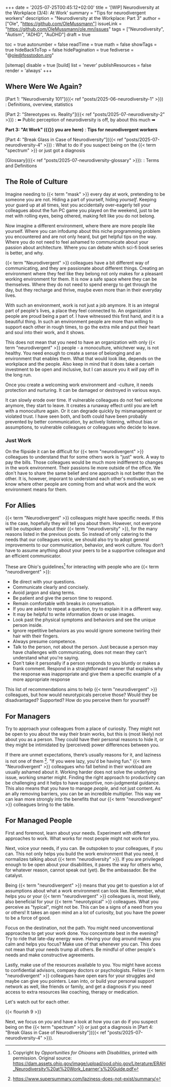 +++
date = '2025-07-25T00:45:12+02:00'
title = '[WIP] Neurodiversity at the Workplace (3/4): At Work'
summary = "Tips for neurodivergent workers"
description = "Neurodiversity at the Workplace: Part 3"
author = ["Ole", "https://github.com/OleMussmann"]
issueLink = "https://github.com/OleMussmann/ole.mn/issues"
tags = ["Neurodiversity", "Autism", "ADHD", "AuDHD"]
draft = true

toc = true
autonumber = false
readTime = true
math = false
showTags = true
hideBackToTop = false
hidePagination = true
fediverse = "@ole@fosstodon.org"

[sitemap]
  disable = true
[build]
  list = 'never'
  publishResources = false
  render = 'always'
+++

<!-- Part 3: "At Work": Tips for neurodivergent workers -->

<!-- START_FOR_BLOG -->
## Where Were We Again?

[Part 1: "Neurodiversity 101"]({{< ref "posts/2025-06-neurodiversity-1" >}})
: Definitions, overview, statistics

[Part 2: "Stereotypes vs. Reality"]({{< ref "posts/2025-07-neurodiversity-2" >}})
: ⬅ Public perception of neurodiversity is off, by about this much ➡

**Part 3: "At Work" ({{<manicule left>}} you are here)**
: **Tips for neurodivergent workers**

[Part 4: "Break Glass in Case of Neurodiversity"]({{< ref "posts/2025-07-neurodiversity-4" >}})
: What to do if you suspect being on the {{< term "spectrum" >}} or just got a diagnosis

[Glossary]({{< ref "posts/2025-07-neurodiversity-glossary" >}}):
: Terms and Definitions
<!-- END_FOR_BLOG -->

<!-- START_FOR_EBOOK
# At Work
**Tips for neurodivergent workers**
END_FOR_EBOOK -->

## The Role of Culture
Imagine needing to {{< term "mask" >}} every day at work, pretending to be someone you are not. Hiding a part of yourself, hiding _yourself_. Keeping your guard up at all times, lest you accidentally over-eagerly tell your colleagues about the fun PC game you played on the weekend, just to be met with rolling eyes, being othered, making felt like you do not belong.

Now imagine a different environment, where there are more people like yourself. Where you can infodump about this niche programming problem you encountered and are not only heard, but get helpful tips on the way. Where you do not need to feel ashamed to communicate about your passion about architecture. Where you can debate which sci-fi book series is better, and why.

{{< term "Neurodivergent" >}} colleagues have a bit different way of communicating, and they are passionate about different things. Creating an environment where they feel like they belong not only makes for a pleasant working environment for them. It is now a safe space where they can be themselves. Where they do not need to spend energy to get through the day, but they recharge and thrive, maybe even more than in their everyday lives.

With such an environment, work is not just a job anymore. It is an integral part of people's lives, a place they feel connected to. An organization people are proud being a part of. I have witnessed this first hand, and it is a beautiful thing. In such an environment people are more than willing to support each other in rough times, to go the extra mile and put their heart and soul into their work, and it shows.

This does not mean that you need to have an organization with only {{< term "neurodivergent" >}} people - a monoculture, whichever way, is not healthy. You need enough to create a sense of belonging and an environment that enables them. What that would look like, depends on the workplace and the people. Also keep in mind that it does take a certain investment to be open and inclusive, but I can assure you it _will_ pay off in the long run.

Once you create a welcoming work environment and -culture, it needs protection and nurturing. It can be damaged or destroyed in various ways.

It can slowly erode over time. If vulnerable colleagues do not feel welcome anymore, they start to leave. It creates a runaway effect until you are left with a monoculture again. Or it can degrade quickly by mismanagement or violated trust. I have seen both, and both could have been probably prevented by better communication, by actively listening, without bias or assumptions, to vulnerable colleagues or colleagues who decide to leave.

### Just Work
On the flipside it can be difficult for {{< term "neurodivergent" >}} colleagues to understand that for some others work is "just" work. A way to pay the bills. Those colleagues would be much more indifferent to changes in the work environment. Their passions lie more outside of the office. We don't have to share the same belief and one approach is not better than the other. It is, however, imporant to understand each other's motivation, so we know where other people are coming from and what work and the work environment means for them.

## For Allies
{{< term "Neurodivergent" >}} colleagues might have specific needs. If this is the case, hopefully they will tell you about them. However, not everyone will be outspoken about their {{< term "neurodiversity" >}}, for the many reasons listed in the previous posts. So instead of only catering to the needs that our colleagues voice, we should also try to adopt general improvements to our communication, behavior, and work culture. You don’t have to assume anything about your peers to be a supportive colleague and an efficient communicator.

These are Ohio's guidelines[^permission_ohio] for interacting with people who are {{< term "neurodivergent" >}}:

[^permission_ohio]: Copyright by _Opportunities for Ohioans with Disabilities_, printed with permission. Original source: https://dam.assets.ohio.gov/image/upload/ood.ohio.gov/Literature/ERAH_Neurodiversity%20at%20Work_Learner's%20Guide.pdf

- Be direct with your questions.
- Communicate clearly and concisely.
- Avoid jargon and slang terms.
- Be patient and give the person time to respond.
- Remain comfortable with breaks in conversation.
- If you are asked to repeat a question, try to explain it in a different way.
- It may be helpful to write information down or use images.
- Look past the physical symptoms and behaviors and see the unique person inside.
- Ignore repetitive behaviors as you would ignore someone twirling their hair with their fingers.
- Always presume competence.
- Talk to the person, not about the person. Just because a person may have challenges with communicating, does not mean they can't understand what you're saying.
- Don't take it personally if a person responds to you bluntly or makes a frank comment. Respond in a straightforward manner that explains why the response was inappropriate and give them a specific example of a more appropriate response

This list of recommendations aims to help {{< term "neurodivergent" >}} colleagues, but how would neurotypicals perceive those? Would they be disadvantaged? Supported? How do you perceive them for yourself?

## For Managers
Try to approach your colleagues from a place of curiosity. They might not be open to you about the way their brain works, but this is (most likely) not about you as a person. They could have their personal reasons to hide it, or they might be intimidated by (perceived) power differences between you.

If there are unmet expectations, there’s usually reasons for it, and laziness is not one of them [^lazy]. "If you were lazy, you'd be having fun." {{< term "Neurodivergent" >}} colleagues who fall behind in their workload are usually ashamed about it. Working harder does not solve the underlying issue, working smarter might. Finding the right approach to productivity can be challenging and it helps to have supportive, non-judgmental guidance. This also means that you have to manage _people_, and not just content. As an ally removing barriers, you can be an incredible multiplier. This way we can lean more strongly into the benefits that our {{< term "neurodivergent" >}} colleagues bring to the table.

[^lazy]: https://www.supersummary.com/laziness-does-not-exist/summary/

## For Managed People
First and foremost, learn about your needs. Experiment with different approaches to work. What works for most people might not work for you.

Next, voice your needs, if you can. Be outspoken to your colleagues, if you can. This not only helps you build the work environment that you need, it normalizes talking about {{< term "neurodiversity" >}}. If you are privileged enough to be open about your disabilities, it paves the way for others who, for whatever reason, cannot speak out (yet). Be the ambassador. Be the catalyst.

Being {{< term "neurodivergent" >}} means that you get to question a lot of assumptions about what a work environment can look like. Remember, what helps you or your {{< term "neurodivergent" >}} colleagues is, most likely, also beneficial for your {{< term "neurotypical" >}} colleagues. What you perceive as "typical", might not be. This can be a signs of a need from you or others! It takes an open mind an a lot of curiosity, but you have the power to be a force of good.

Focus on the destination, not the path. You might need unconventional approaches to get your work done. You concentrate best in the evening? Try to ride that late-day energy wave. Having your dog around makes you calm and helps you focus? Make use of that whenever you can. This does not mean that your needs trump all others. Be mindful of other people's needs and make constructive agreements.

Lastly, make use of the resources available to you. You might have access to confidential advisors, company doctors or psychologists. Fellow {{< term "neurodivergent" >}} colleagues have open ears for your struggles and maybe can give you pointers. Lean into, or build your personal support network as well, like friends or family, and get a diagnosis if you need access to extra resources like coaching, therapy or medication.

Let's watch out for each other.

{{< flourish 9 >}}

<!-- START_FOR_BLOG -->
Next, we focus on _you_ and have a look at how you can do if you suspect being on the {{< term "spectrum" >}} or just got a diagnosis in [Part 4: "Break Glass in Case of Neurodiversity"]({{< ref "posts/2025-07-neurodiversity-4" >}}).
<!-- END_FOR_BLOG -->

<!-- START_FOR_EBOOK
Next, we focus on _you_ and have a look at how you can do if you suspect being on the {{< term "spectrum" >}} or just got a diagnosis.
END_FOR_EBOOK -->
